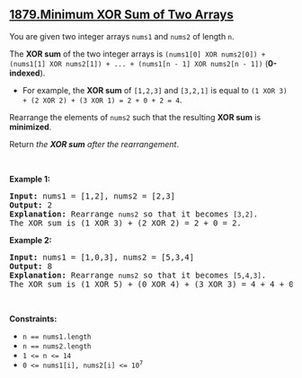 ## [1879.Minimum XOR Sum of Two Arrays](https://leetcode.com/problems/minimum-xor-sum-of-two-arrays/)
<p>You are given two integer arrays <code>nums1</code> and <code>nums2</code> of length <code>n</code>.</p>

<p>The <strong>XOR sum</strong> of the two integer arrays is <code>(nums1[0] XOR nums2[0]) + (nums1[1] XOR nums2[1]) + ... + (nums1[n - 1] XOR nums2[n - 1])</code> (<strong>0-indexed</strong>).</p>

<ul>
	<li>For example, the <strong>XOR sum</strong> of <code>[1,2,3]</code> and <code>[3,2,1]</code> is equal to <code>(1 XOR 3) + (2 XOR 2) + (3 XOR 1) = 2 + 0 + 2 = 4</code>.</li>
</ul>

<p>Rearrange the elements of <code>nums2</code> such that the resulting <strong>XOR sum</strong> is <b>minimized</b>.</p>

<p>Return <em>the <strong>XOR sum</strong> after the rearrangement</em>.</p>

<p>&nbsp;</p>
<p><strong class="example">Example 1:</strong></p>

<pre>
<strong>Input:</strong> nums1 = [1,2], nums2 = [2,3]
<strong>Output:</strong> 2
<b>Explanation:</b> Rearrange <code>nums2</code> so that it becomes <code>[3,2]</code>.
The XOR sum is (1 XOR 3) + (2 XOR 2) = 2 + 0 = 2.</pre>

<p><strong class="example">Example 2:</strong></p>

<pre>
<strong>Input:</strong> nums1 = [1,0,3], nums2 = [5,3,4]
<strong>Output:</strong> 8
<b>Explanation:</b> Rearrange <code>nums2</code> so that it becomes <code>[5,4,3]</code>. 
The XOR sum is (1 XOR 5) + (0 XOR 4) + (3 XOR 3) = 4 + 4 + 0 = 8.
</pre>

<p>&nbsp;</p>
<p><strong>Constraints:</strong></p>

<ul>
	<li><code>n == nums1.length</code></li>
	<li><code>n == nums2.length</code></li>
	<li><code>1 &lt;= n &lt;= 14</code></li>
	<li><code>0 &lt;= nums1[i], nums2[i] &lt;= 10<sup>7</sup></code></li>
</ul>
